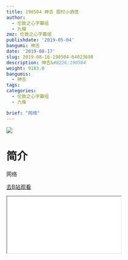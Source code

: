 ```yaml
---
title: 190504 神舌 眉村小酒馆
author:
  - 伦敦之心字幕组
  - 九條
zmz: 伦敦之心字幕组
publishdate: '2019-05-04'
bangumi: 神舌
date: '2019-08-17'
slug: 2019-08-16-190504-64023698
description: 神舌&#8226;190504
weight: 9183.0
bangumis:
  - 神舌
tags:
categories:
  - 伦敦之心字幕组
  - 九條

brief: "网络"
---
```

![](https://raw.githubusercontent.com/tcgriffith/owaraisite/master/static/tmpimg/01afd1b0ed4e089eed82f7c92d2b72e2d8c52276.jpg.480.jpg)
# 简介  
网络  

[去B站观看](https://www.bilibili.com/video/av64023698/)
<div class ="resp-container"><iframe class="testiframe" src="//player.bilibili.com/player.html?aid=64023698"", scrolling="no", allowfullscreen="true" > </iframe></div> 
